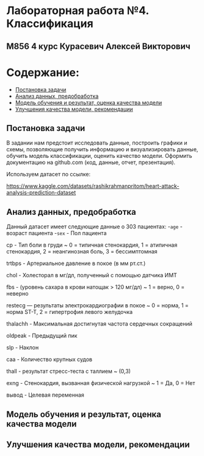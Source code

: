 # Лабораторная работа №4. Классификация
## М856 4 курс Курасевич Алексей Викторович

# Содержание:
* [Постановка задачи](#task)
* [Анализ данных, предобработка](#data_analysis)
* [Модель обучения и результат, оценка качества модели](#model_quality)
* [Улучшения качества модели, рекомендации](#fin)

## Постановка задачи
В задании нам предстоит исследовать данные, построить графики и схемы, позволяющие получить
информацию и визуализировать данные, обучить модель классификации,
оценить качество модели. Оформить документацию на github.com (код, данные, отчет,
презентация).

Используем датасет по ссылке:

https://www.kaggle.com/datasets/rashikrahmanpritom/heart-attack-analysis-prediction-dataset


## Анализ данных, предобработка
Данный датасет имеет следующие данные о 303 пациентах:
-`age` - возраст пациента
-`sex` - Пол пациента

cp - Тип боли в груди ~ 0 = типичная стенокардия, 1 = атипичная стенокардия, 2 = неангинозная боль, 3 = бессимптомная

trtbps - Артериальное давление в покое (в мм рт.ст.)

chol - Холесторал в мг/дл, полученный с помощью датчика ИМТ

fbs - (уровень сахара в крови натощак > 120 мг/дл) ~ 1 = верно, 0 = неверно

restecg — результаты электрокардиографии в покое ~ 0 = норма, 1 = норма ST-T, 2 = гипертрофия левого желудочка

thalachh - Максимальная достигнутая частота сердечных сокращений

oldpeak - Предыдущий пик

slp - Наклон

caa - Количество крупных судов

thall - результат стресс-теста с таллием ~ (0,3)

exng - Стенокардия, вызванная физической нагрузкой ~ 1 = Да, 0 = Нет

вывод - Целевая переменная


## Модель обучения и результат, оценка качества модели



## Улучшения качества модели, рекомендации

